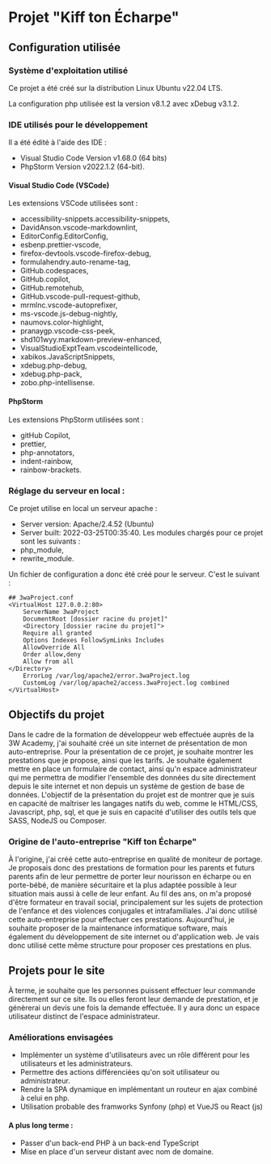 # Projet "Kiff ton Écharpe"

## Configuration utilisée

### Système d'exploitation utilisé

Ce projet a été créé sur la distribution Linux Ubuntu v22.04 LTS.

La configuration php utilisée est la version v8.1.2 avec xDebug v3.1.2.

### IDE utilisés pour le développement

Il a été édité à l'aide des IDE :

- Visual Studio Code Version v1.68.0 (64 bits)
- PhpStorm Version v2022.1.2 (64-bit).

#### Visual Studio Code (VSCode)

Les extensions VSCode utilisées sont :

- accessibility-snippets.accessibility-snippets,
- DavidAnson.vscode-markdownlint,
- EditorConfig.EditorConfig,
- esbenp.prettier-vscode,
- firefox-devtools.vscode-firefox-debug,
- formulahendry.auto-rename-tag,
- GitHub.codespaces,
- GitHub.copilot,
- GitHub.remotehub,
- GitHub.vscode-pull-request-github,
- mrmlnc.vscode-autoprefixer,
- ms-vscode.js-debug-nightly,
- naumovs.color-highlight,
- pranaygp.vscode-css-peek,
- shd101wyy.markdown-preview-enhanced,
- VisualStudioExptTeam.vscodeintellicode,
- xabikos.JavaScriptSnippets,
- xdebug.php-debug,
- xdebug.php-pack,
- zobo.php-intellisense.

#### PhpStorm

Les extensions PhpStorm utilisées sont :

- gitHub Copilot,
- prettier,
- php-annotators,
- indent-rainbow,
- rainbow-brackets.

### Réglage du serveur en local :

Ce projet utilise en local un serveur apache :

- Server version: Apache/2.4.52 (Ubuntu)
- Server built: 2022-03-25T00:35:40.
  Les modules chargés pour ce projet sont les suivants :
- php_module,
- rewrite_module.

Un fichier de configuration a donc été créé pour le serveur. C'est le suivant :

```
## 3waProject.conf
<VirtualHost 127.0.0.2:80>
    ServerName 3waProject
    DocumentRoot [dossier racine du projet]"
    <Directory [dossier racine du projet]">
    Require all granted
    Options Indexes FollowSymLinks Includes
    AllowOverride All
    Order allow,deny
    Allow from all
</Directory>
    ErrorLog /var/log/apache2/error.3waProject.log
    CustomLog /var/log/apache2/access.3waProject.log combined
</VirtualHost>
```

## Objectifs du projet

Dans le cadre de la formation de développeur web effectuée auprès de la 3W Academy, j'ai souhaité créé un site internet
de présentation de mon auto-entreprise.
Pour la présentation de ce projet, je souhaite montrer les prestations que je propose, ainsi que les tarifs.
Je souhaite également mettre en place un formulaire de contact, ainsi qu'n espace administrateur qui me permettra de
modifier l'ensemble des données du site directement depuis le site internet et non depuis un système de gestion de base
de données.
L'objectif de la présentation du projet est de montrer que je suis en capacité de maîtriser les langages natifs du web,
comme le HTML/CSS, Javascript, php, sql, et que je suis en capacité d'utiliser des outils tels que SASS, NodeJS ou
Composer.

### Origine de l'auto-entreprise "Kiff ton Écharpe"

À l'origine, j'ai créé cette auto-entreprise en qualité de moniteur de portage. Je proposais donc des prestations de
formation pour les parents et futurs parents afin de leur permettre de porter leur nourisson en écharpe ou en
porte-bébé, de manière sécuritaire et la plus adaptée possible à leur situation mais aussi à celle de leur enfant.
Au fil des ans, on m'a proposé d'être formateur en travail social, principalement sur les sujets de protection de
l'enfance et des violences conjugales et intrafamiliales. J'ai donc utilisé cette auto-entreprise pour effectuer ces
prestations.
Aujourd'hui, je souhaite proposer de la maintenance informatique software, mais également du développement de site
internet ou d'application web. Je vais donc utilisé cette même structure pour proposer ces prestations en plus.

## Projets pour le site

À terme, je souhaite que les personnes puissent effectuer leur commande directement sur ce site. Ils ou elles feront
leur demande de prestation, et je génèrerai un devis une fois la demande effectuée. Il y aura donc un espace utilisateur
distinct de l'espace administrateur.

### Améliorations envisagées

- Implémenter un système d'utilisateurs avec un rôle différent pour les utilisateurs et les administrateurs.
- Permettre des actions différenciées qu'on soit utilisateur ou administrateur.
- Rendre la SPA dynamique en implémentant un routeur en ajax combiné à celui en php.
- Utilisation probable des framworks Synfony (php) et VueJS ou React (js)

#### A  plus long terme :

- Passer d'un back-end PHP à un back-end TypeScript
- Mise en place d'un serveur distant avec nom de domaine.